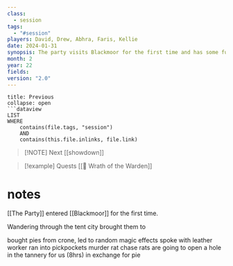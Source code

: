 ```yaml
---
class:
  - session
tags:
  - "#session"
players: David, Drew, Abhra, Faris, Kellie
date: 2024-01-31
synopsis: The party visits Blackmoor for the first time and has some fun.
month: 2
year: 22
fields: 
version: "2.0"
---
```


```ad-done
title: Previous
collapse: open
```dataview
LIST
WHERE 
	contains(file.tags, "session")
	AND
	contains(this.file.inlinks, file.link)
```

> [!NOTE] Next
> [[showdown]]

> [!example] Quests
> [[📜 Wrath of the Warden]]

# notes
[[The Party]] entered [[Blackmoor]] for the first time.

Wandering through the tent city brought them to 

bought pies from crone, led to random magic effects
spoke with leather worker
ran into pickpockets
murder
rat chase
rats are going to open a hole in the tannery for us (8hrs) in exchange for pie